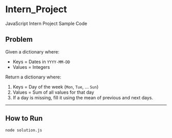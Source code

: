 # Intern_Project
JavaScript Intern Project Sample Code

## Problem
Given a dictionary where:
- Keys = Dates in `YYYY-MM-DD`
- Values = Integers

Return a dictionary where:
1. Keys = Day of the week (`Mon`, `Tue`, … `Sun`)
2. Values = Sum of all values for that day
3. If a day is missing, fill it using the mean of previous and next days.

---

## How to Run
```bash
node solution.js